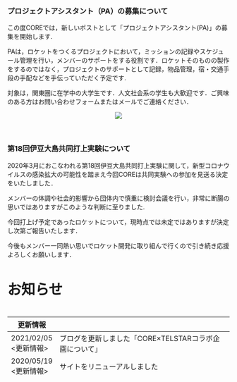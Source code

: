 ### プロジェクトアシスタント（PA）の募集について

この度COREでは，新しいポストとして「プロジェクトアシスタント(PA)」の募集を開始します.

PAは，ロケットをつくるプロジェクトにおいて，ミッションの記録やスケジュール管理を行い，メンバーのサポートをする役割です．ロケットそのものの製作をするのではなく，プロジェクトのサポートとして記録，物品管理，宿・交通手段の手配などを手伝っていただく予定です.

対象は，関東圏に在学中の大学生です．人文社会系の学生も大歓迎です．ご興味のある方はお問い合わせフォームまたはメールでご連絡ください．

<div style="text-align: center;">

![](/img/pa募集.png)

</div>

<br>

### 第18回伊豆大島共同打上実験について

2020年3月におこなわれる第18回伊豆大島共同打上実験に関して，新型コロナウイルスの感染拡大の可能性を踏まえ今回COREは共同実験への参加を見送る決定をいたしました．

メンバーの体調や社会的影響から団体内で慎重に検討会議を行い，非常に断腸の思いではありますがこのような判断に至りました.

今回打上げ予定であったロケットについて，現時点では未定ではありますが決定し次第ご報告いたします．

今後もメンバー一同熱い思いでロケット開発に取り組んで行くので引き続き応援よろしくお願いします．

## <div class="heading text-center"><h2>お知らせ</h2></div>

<div class="simple-table" style="height: 150px; overflow-y:scroll;">

| 更新情報                 |                |
| -------------------- | -------------- |
| 2021/02/05<br><更新情報> | ブログを更新しました「CORE×TELSTARコラボ企画について」               |
| 2020/05/19<br><更新情報> | サイトをリニューアルしました |

</div>